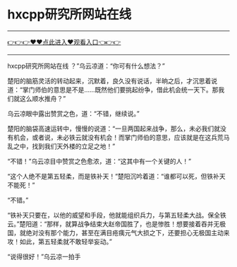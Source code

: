 # hxcpp研究所网站在线

<hr/> <a href="https://github.com/kjhudf/xccd/issues/1">👉👉👉♥♥点此进入♥观看入口👈👉👉</a><hr/>

hxcpp研究所网站在线
？”乌云凉道：“你可有什么想法？”

楚阳的脑筋灵活的转动起来，沉默着，良久没有说话，半晌之后，才沉思着说道：“掌门师伯的意思是不是……既然他们要挑起纷争，借此机会统一天下。那我们就这么顺水推舟？”

乌云凉眼中露出赞赏之色，道：“不错，继续说。”

楚阳的脑袋高速运转中，慢慢的说道：“一旦两国起来战争，那么，未必我们就没有机会，或者说，未必铁云就没有机会！而掌门师伯的意思，应该就是在这兵荒马乱之中，找到我们天外楼的立足之地！”

“不错！”乌云凉目中赞赏之色愈浓，道：“这其中有一个关键的人！”

“这个人绝不是第五轻柔，而是铁补天！”楚阳沉吟着道：“谁都可以死，但铁补天不能死！”

“不错。”

“铁补天只要在，以他的威望和手段，他就能组织兵力，与第五轻柔大战。保全铁云。”楚阳道：“那样，就算战争结束大赵帝国胜了，也是惨胜！想要接着吞并无极国，就绝对没有那个能力，甚至在满目疮痍元气大损之下，还要担心无极国主动来攻！如此，第五轻柔就不敢轻举妄动。”

“说得很好！”乌云凉一拍手
